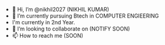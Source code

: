 - 👋 Hi, I’m @nikhil2027 (NIKHIL KUMAR)
- 🌱 I’m currently pursuing Btech in COMPUTER ENGIEERING
- I'm currently in 2nd Year.
- 💞️ I’m looking to collaborate on (NOTIFY SOON)
- 📫 How to reach me (SOON)

<!---
nikhil2027/nikhil2027 is a ✨ special ✨ repository because its `README.md` (this file) appears on your GitHub profile.
You can click the Preview link to take a look at your changes.
--->
